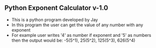 **Python Exponent Calculator v-1.0**
-
- This is a python program developed by Jay
- In this program the user can get the value of any number with any exponent
- For example user writes '4' as number if exponent
and '5' as numbers then the output would be:
  -5(5^1), 25(5^2), 125(5^3), 626(5^4)